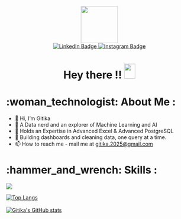 <div id="header" align="center">
  <img src="https://i.pinimg.com/564x/b7/79/90/b77990c5cd77083976aebcecd01d77c6.jpg" width="100"/>
 <div id="badges">
  <a href="https://www.linkedin.com/in/gitika-gtka26/" target="_blank">
    <img src="https://img.shields.io/badge/LinkedIn-blue?style=for-the-badge&logo=linkedin&logoColor=white" alt="LinkedIn Badge"/>
  </a>
  <a href="https://www.instagram.com/gi.ti.ka/" target="_blank">
    <img src="https://img.shields.io/badge/Instagram-magenta?style=for-the-badge&logo=instagram&logoColor=white" alt="Instagram Badge"/>
  </a>
</div>
 <img src="https://komarev.com/ghpvc/?username=gitika2025&style=flat-square&color=blue" alt=""/>
</div>
<h1 align="center">
  Hey there !!
  <img src="https://media.giphy.com/media/hvRJCLFzcasrR4ia7z/giphy.gif" width="30px" height="40px"/>
</h1>
<h1>:woman_technologist: About Me :</h1>

- 👋 Hi, I’m Gitika
- 👀 A Data nerd and an explorer of Machine Learning and AI
- 🌱 Holds an Expertise in Advanced Excel & Advanced PostgreSQL 
- 💞️ Building dashboards and cleaning data, one query at a time.
- 📫 How to reach me - mail me at gitika.2025@gmail.com


<h1> :hammer_and_wrench: Skills :</h1>
<p >
  <a href="https://skillicons.dev">
    <img src="https://skillicons.dev/icons?i=py,postgresql,sklearn,git,github,windows" />
  </a>
</p>


[![Top Langs](https://github-readme-stats.vercel.app/api/top-langs/?username=gitika2025&layout=compact&theme=vision-friendly-dark)](https://github.com/gitika2025/github-readme-stats)<br/><br/>
[![Gitika's GitHub stats](https://github-readme-stats.vercel.app/api?username=gitika2025&show_icons=true&theme=radical)](https://github.com/gitika2025/github-readme-stats) <br/>




